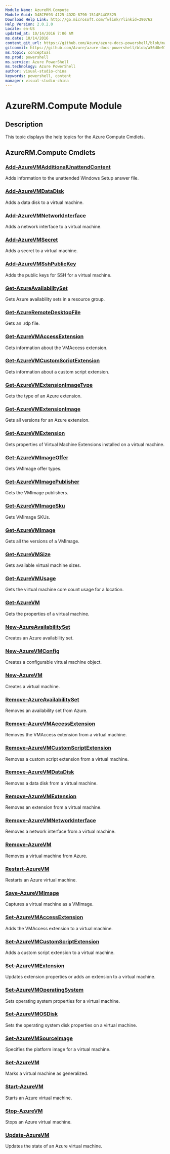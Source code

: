 ```yaml
---
Module Name: AzureRM.Compute
Module Guid: D48CF693-4125-4D2D-8790-1514F44CE325
Download Help Link: http://go.microsoft.com/fwlink/?linkid=390762
Help Version: 2.0.2.0
Locale: en-US
updated_at: 10/14/2016 7:06 AM
ms.date: 10/14/2016
content_git_url: https://github.com/Azure/azure-docs-powershell/blob/master/azureps-cmdlets-docs/ResourceManager/AzureRM.Compute/v0.9.8/CmdletMDs/AzureRM.Compute.md
gitcommit: https://github.com/Azure/azure-docs-powershell/blob/a56d0e01e65c2c33aa2af13dd29addc94ead6e88/azureps-cmdlets-docs/ResourceManager/AzureRM.Compute/v0.9.8/CmdletMDs/AzureRM.Compute.md
ms.topic: conceptual
ms.prod: powershell
ms.service: Azure PowerShell
ms.technology: Azure PowerShell
author: visual-studio-china
keywords: powershell, content
manager: visual-studio-china
---
```


# AzureRM.Compute Module
## Description
This topic displays the help topics for the Azure Compute Cmdlets.

## AzureRM.Compute Cmdlets
### [Add-AzureVMAdditionalUnattendContent](Add-AzureVMAdditionalUnattendContent.md)
Adds information to the unattended Windows Setup answer file.


### [Add-AzureVMDataDisk](Add-AzureVMDataDisk.md)
Adds a data disk to a virtual machine.


### [Add-AzureVMNetworkInterface](Add-AzureVMNetworkInterface.md)
Adds a network interface to a virtual machine.


### [Add-AzureVMSecret](Add-AzureVMSecret.md)
Adds a secret to a virtual machine.


### [Add-AzureVMSshPublicKey](Add-AzureVMSshPublicKey.md)
Adds the public keys for SSH for a virtual machine.


### [Get-AzureAvailabilitySet](Get-AzureAvailabilitySet.md)
Gets Azure availability sets in a resource group.


### [Get-AzureRemoteDesktopFile](Get-AzureRemoteDesktopFile.md)
Gets an .rdp file.


### [Get-AzureVMAccessExtension](Get-AzureVMAccessExtension.md)
Gets information about the VMAccess extension.


### [Get-AzureVMCustomScriptExtension](Get-AzureVMCustomScriptExtension.md)
Gets information about a custom script extension.

### [Get-AzureVMExtensionImageType](Get-AzureVMExtensionImageType.md)
Gets the type of an Azure extension.


### [Get-AzureVMExtensionImage](Get-AzureVMExtensionImage.md)
Gets all versions for an Azure extension.


### [Get-AzureVMExtension](Get-AzureVMExtension.md)
Gets properties of Virtual Machine Extensions installed on a virtual machine.

### [Get-AzureVMImageOffer](Get-AzureVMImageOffer.md)
Gets VMImage offer types.


### [Get-AzureVMImagePublisher](Get-AzureVMImagePublisher.md)
Gets the VMImage publishers.


### [Get-AzureVMImageSku](Get-AzureVMImageSku.md)
Gets VMImage SKUs.


### [Get-AzureVMImage](Get-AzureVMImage.md)
Gets all the versions of a VMImage.


### [Get-AzureVMSize](Get-AzureVMSize.md)
Gets available virtual machine sizes.


### [Get-AzureVMUsage](Get-AzureVMUsage.md)
Gets the virtual machine core count usage for a location.


### [Get-AzureVM](Get-AzureVM.md)
Gets the properties of a virtual machine.


### [New-AzureAvailabilitySet](New-AzureAvailabilitySet.md)
Creates an Azure availability set.


### [New-AzureVMConfig](New-AzureVMConfig.md)
Creates a configurable virtual machine object.


### [New-AzureVM](New-AzureVM.md)
Creates a virtual machine.


### [Remove-AzureAvailabilitySet](Remove-AzureAvailabilitySet.md)
Removes an availability set from Azure.


### [Remove-AzureVMAccessExtension](Remove-AzureVMAccessExtension.md)
Removes the VMAccess extension from a virtual machine.


### [Remove-AzureVMCustomScriptExtension](Remove-AzureVMCustomScriptExtension.md)
Removes a custom script extension from a virtual machine.


### [Remove-AzureVMDataDisk](Remove-AzureVMDataDisk.md)
Removes a data disk from a virtual machine.


### [Remove-AzureVMExtension](Remove-AzureVMExtension.md)
Removes an extension from a virtual machine.


### [Remove-AzureVMNetworkInterface](Remove-AzureVMNetworkInterface.md)
Removes a network interface from a virtual machine.


### [Remove-AzureVM](Remove-AzureVM.md)
Removes a virtual machine from Azure.


### [Restart-AzureVM](Restart-AzureVM.md)
Restarts an Azure virtual machine.


### [Save-AzureVMImage](Save-AzureVMImage.md)
Captures a virtual machine as a VMImage.


### [Set-AzureVMAccessExtension](Set-AzureVMAccessExtension.md)
Adds the VMAccess extension to a virtual machine.


### [Set-AzureVMCustomScriptExtension](Set-AzureVMCustomScriptExtension.md)
Adds a custom script extension to a virtual machine.


### [Set-AzureVMExtension](Set-AzureVMExtension.md)
Updates extension properties or adds an extension to a virtual machine.


### [Set-AzureVMOperatingSystem](Set-AzureVMOperatingSystem.md)
Sets operating system properties for a virtual machine.


### [Set-AzureVMOSDisk](Set-AzureVMOSDisk.md)
Sets the operating system disk properties on a virtual machine.


### [Set-AzureVMSourceImage](Set-AzureVMSourceImage.md)
Specifies the platform image for a virtual machine.


### [Set-AzureVM](Set-AzureVM.md)
Marks a virtual machine as generalized.


### [Start-AzureVM](Start-AzureVM.md)
Starts an Azure virtual machine.


### [Stop-AzureVM](Stop-AzureVM.md)
Stops an Azure virtual machine.


### [Update-AzureVM](Update-AzureVM.md)
Updates the state of an Azure virtual machine.



